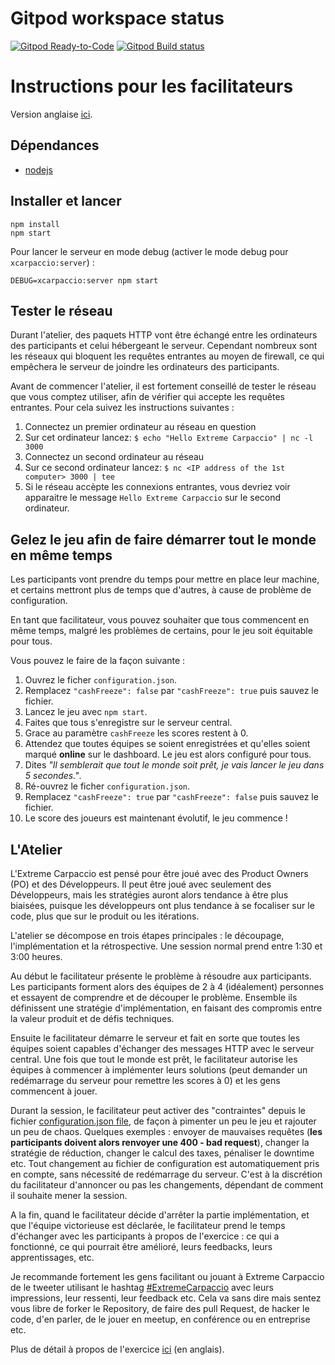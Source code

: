 # Gitpod workspace status

[![Gitpod Ready-to-Code](https://img.shields.io/badge/Gitpod-Ready--to--Code-blue?logo=gitpod)](https://gitpod.io/#https://gitlab.com/conserto/explorers/wip/extreme-carpaccio/server) 
[![Gitpod Build status](https://travis-ci.org/dlresende/extreme-carpaccio.svg?branch=master)]()

# Instructions pour les facilitateurs

Version anglaise [ici](./README.md).

## Dépendances

- [nodejs](https://nodejs.org/en/)

## Installer et lancer

```
npm install
npm start
```

Pour lancer le serveur en mode debug (activer le mode debug pour `xcarpaccio:server`) :

```
DEBUG=xcarpaccio:server npm start
```

## Tester le réseau

Durant l'atelier, des paquets HTTP vont être échangé entre les ordinateurs des participants et celui hébergeant le serveur. Cependant nombreux sont les réseaux qui bloquent les requêtes entrantes au moyen de firewall, ce qui empêchera le serveur de joindre les ordinateurs des participants.

Avant de commencer l'atelier, il est fortement conseillé de tester le réseau que vous comptez utiliser, afin de vérifier qui accepte les requêtes entrantes. Pour cela suivez les instructions suivantes : 

1. Connectez un premier ordinateur au réseau en question
2. Sur cet ordinateur lancez: `$ echo "Hello Extreme Carpaccio" | nc -l 3000`
3. Connectez un second ordinateur au réseau
4. Sur ce second ordinateur lancez: `$ nc <IP address of the 1st computer> 3000 | tee `
5. Si le réseau accèpte les connexions entrantes, vous devriez voir apparaitre le message `Hello Extreme Carpaccio` sur le second ordinateur.

## Gelez le jeu afin de faire démarrer tout le monde en même temps

Les participants vont prendre du temps pour mettre en place leur machine, et certains mettront plus de temps que d'autres, à cause de problème de configuration.

En tant que facilitateur, vous pouvez souhaiter que tous commencent en même temps, malgré les problèmes de certains, pour le jeu soit équitable pour tous.

Vous pouvez le faire de la façon suivante : 

1. Ouvrez le ficher `configuration.json`.
2. Remplacez  `"cashFreeze": false` par  `"cashFreeze": true` puis sauvez le fichier.
3. Lancez le jeu avec `npm start`.
4. Faites que tous s'enregistre sur le serveur central.
5. Grace au paramètre ``cashFreeze`` les scores restent à 0.
6. Attendez que toutes équipes se soient enregistrées et qu'elles soient marqué **online** sur le dashboard. Le jeu est alors configuré pour tous.
7. Dites *"Il semblerait que tout le monde soit prêt, je vais lancer le jeu dans 5 secondes."*.
8. Ré-ouvrez le ficher `configuration.json`.
9. Remplacez  `"cashFreeze": true` par  `"cashFreeze": false` puis sauvez le fichier.
10. Le score des joueurs est maintenant évolutif, le jeu commence !

## L'Atelier

L'Extreme Carpaccio est pensé pour être joué avec des Product Owners (PO) et des Développeurs. Il peut être joué avec seulement des Développeurs, mais les stratégies auront alors tendance à être plus biaisées, puisque les développeurs ont plus tendance à se focaliser sur le code, plus que sur le produit ou les itérations.

L'atelier se décompose en trois étapes principales : le découpage, l'implémentation et la rétrospective. Une session normal prend entre 1:30 et 3:00 heures. 

Au début le facilitateur présente le problème à résoudre aux participants. Les participants forment alors des équipes de 2 à 4 (idéalement) personnes et essayent de comprendre et de découper le problème. Ensemble ils définissent une stratégie d'implémentation, en faisant des compromis entre la valeur produit et de défis techniques.

Ensuite le facilitateur démarre le serveur et fait en sorte que toutes les équipes soient capables d'échanger des messages HTTP avec le serveur central. Une fois que tout le monde est prêt, le facilitateur autorise les équipes à commencer à implémenter leurs solutions (peut demander un redémarrage du serveur pour remettre les scores à 0) et les gens commencent à jouer.

Durant la session, le facilitateur peut activer des "contraintes" depuis le fichier [configuration.json file](https://github.com/dlresende/extreme-carpaccio/blob/master/server/configuration.json), de façon à pimenter un peu le jeu et rajouter un peu de chaos. Quelques exemples : envoyer de mauvaises requêtes (**les participants doivent alors renvoyer une 400 - bad request**), changer la stratégie de réduction, changer le calcul des taxes, pénaliser le downtime etc. Tout changement au fichier de configuration est automatiquement pris en compte, sans nécessité de redémarrage du serveur. C'est à la discrétion du facilitateur d'annoncer ou pas les changements, dépendant de comment il souhaite mener la session.

A la fin, quand le facilitateur décide d'arrêter la partie implémentation, et que l'équipe victorieuse est déclarée, le facilitateur prend le temps d'échanger avec les participants à propos de l'exercice : ce qui a fonctionné, ce qui pourrait être amélioré, leurs feedbacks, leurs apprentissages, etc.

Je recommande fortement les gens facilitant ou jouant à Extreme Carpaccio de le tweeter utilisant le hashtag [#ExtremeCarpaccio](https://twitter.com/search?vertical=default&q=%22extreme%20carpaccio%22%20OR%20%22Xtreme%20carpaccio%22%20OR%20%23ExtremeCarpaccio&src=typd) avec leurs impressions, leur ressenti, leur feedback etc. Cela va sans dire mais sentez vous libre de forker le Repository, de faire des pull Request, de hacker le code, d'en parler, de le jouer en meetup, en conférence ou en entreprise etc.

Plus de détail à propos de l'exercice [ici](https://diegolemos.net/2016/01/07/extreme-carpaccio/) (en anglais).
